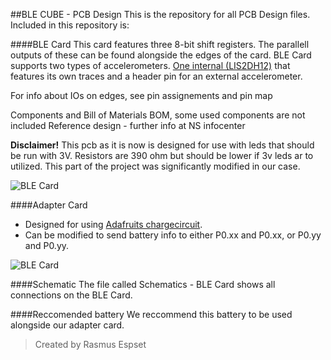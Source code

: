 ##BLE CUBE - PCB Design
This is the repository for all PCB Design files. Included in this repository is:

####BLE Card
This card features three 8-bit shift registers. The parallell outputs of these can be found alongside the edges of the card.
BLE Card supports two types of accelerometers. [One internal (LIS2DH12)](http://www.st.com/content/ccc/resource/technical/document/datasheet/12/c0/5c/36/b9/58/46/f2/DM00091513.pdf/files/DM00091513.pdf/jcr:content/translations/en.DM00091513.pdf) that features its own traces and a header pin for an external accelerometer.

For info about IOs on edges, see pin assignements and pin map

Components and Bill of Materials BOM, some used components are not included
Reference design - further info at NS infocenter

**Disclaimer!** This pcb as it is now is designed for use with leds that should be run with 3V. Resistors are 390 ohm but should be lower if 3v leds ar to utilized. This part of the project was significantly modified in our case.

![BLE Card](https://raw.githubusercontent.com/blecube/PCB-Design/master/images/Utlegg%20-%203d%20%E2%80%93%20small.png)


####Adapter Card
* Designed for using [Adafruits chargecircuit](https://www.adafruit.com/product/259).
* Can be modified to send battery info to either P0.xx and P0.xx, or P0.yy and P0.yy.


![BLE Card](https://raw.githubusercontent.com/blecube/PCB-Design/master/images/Utlegg%20-%203d%20%E2%80%93%20small.png)


####Schematic
The file called Schematics - BLE Card shows all connections on the BLE Card.


####Reccomended battery
We reccommend this battery to be used alongside our adapter card.




> Created by Rasmus Espset